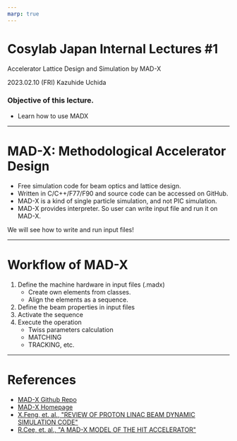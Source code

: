 ```yaml
---
marp: true
---
```


# Cosylab Japan Internal Lectures #1

Accelerator Lattice Design and Simulation by MAD-X

2023.02.10 (FRI) Kazuhide Uchida

### Objective of this lecture.

- Learn how to use MADX

---

# MAD-X: Methodological Accelerator Design

- Free simulation code for beam optics and lattice design.
- Written in C/C++/F77/F90 and source code can be accessed on GitHub.
- MAD-X is a kind of single particle simulation, and not PIC simulation.
- MAD-X provides interpreter. So user can write input file and run it on MAD-X.

We will see how to write and run input files!

---

# Workflow of MAD-X

1. Define the machine hardware in input files (.madx)
    - Create own elements from classes.
    - Align the elements as a sequence.
2. Define the beam properties in input files
3. Activate the sequence
4. Execute the operation
    - Twiss parameters calculation
    - MATCHING
    - TRACKING, etc.

---

# References

- [MAD-X Github Repo](https://github.com/MethodicalAcceleratorDesign/MAD-X)
- [MAD-X Homepage](http://madx.web.cern.ch/madx/)
- [X.Feng, et. al., "REVIEW OF PROTON LINAC BEAM DYNAMIC SIMULATION CODE"](https://inspirehep.net/files/302d188a02f0e249db8f3c622a182920)
- [R.Cee, et. al., "A MAD-X MODEL OF THE HIT ACCELERATOR"](https://inspirehep.net/files/e368865b392d90f861385d199441be15)

